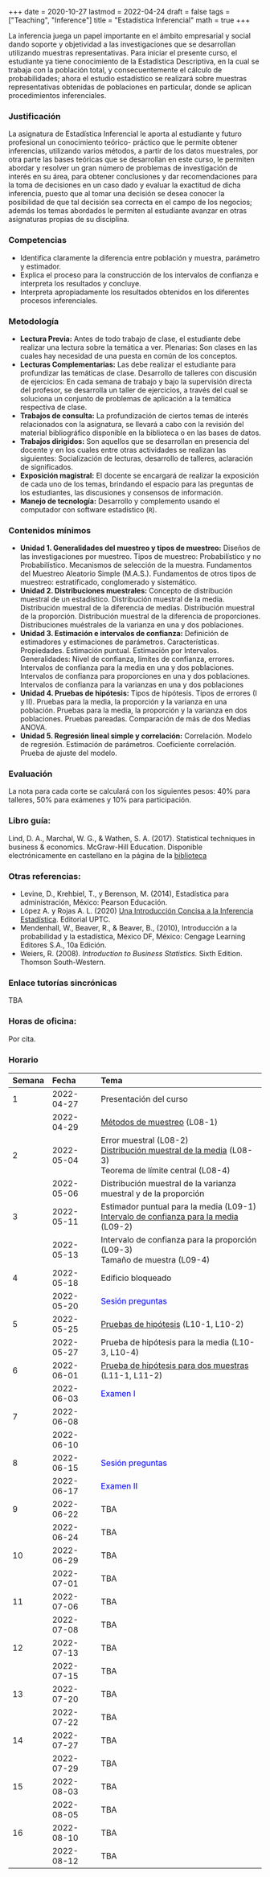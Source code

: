 +++
date      = 2020-10-27
lastmod   = 2022-04-24
draft     = false
tags      = ["Teaching", "Inference"]
title     = "Estadística Inferencial"
math      = true
+++

La inferencia juega un papel importante en el ámbito empresarial y social dando soporte y objetividad a las investigaciones que se desarrollan utilizando muestras representativas. Para iniciar el presente curso, el estudiante ya tiene conocimiento de la Estadística Descriptiva, en la cual se trabaja con la población total, y consecuentemente el cálculo de probabilidades; ahora el estudio estadístico se realizará sobre muestras representativas obtenidas de poblaciones en particular, donde se aplican procedimientos inferenciales.

### Justificación

La asignatura de Estadística Inferencial le aporta al estudiante y futuro profesional un conocimiento teórico- práctico que le permite obtener inferencias, utilizando varios métodos, a partir de los datos muestrales, por otra parte las bases teóricas que se desarrollan en este curso, le permiten abordar y resolver un gran número de problemas de investigación de interés en su área, para obtener conclusiones y dar recomendaciones para la toma de decisiones en un caso dado y evaluar la exactitud de dicha inferencia, puesto que al tomar una decisión se desea conocer la posibilidad de que tal decisión sea correcta en el campo de los negocios; además los temas abordados le permiten al estudiante avanzar en otras asignaturas propias de su disciplina.


### Competencias

* Identifica claramente la diferencia entre población y muestra, parámetro y estimador.
* Explica el proceso para la construcción de los intervalos de confianza e interpreta los resultados y concluye.
* Interpreta apropiadamente los resultados obtenidos en los diferentes procesos inferenciales.

### Metodología

+ **Lectura Previa:** Antes de todo trabajo de clase, el estudiante debe realizar una lectura sobre la temática a ver. Plenarias: Son clases en las cuales hay necesidad de una puesta en común de los conceptos.
+ **Lecturas Complementarias:** Las debe realizar el estudiante para profundizar las temáticas de clase. Desarrollo de talleres con discusión de ejercicios: En cada semana de trabajo y bajo la supervisión directa del profesor, se desarrolla un taller de ejercicios, a través del cual se soluciona un conjunto de problemas de aplicación a la temática respectiva de clase.
+ **Trabajos de consulta:** La profundización de ciertos temas de interés relacionados con la asignatura, se llevará a cabo con la revisión del material bibliográfico disponible en la biblioteca o en las bases de datos.
+ **Trabajos dirigidos:** Son aquellos que se desarrollan en presencia del docente y en los cuales entre otras actividades se realizan las siguientes: Socialización de lecturas, desarrollo de talleres, aclaración de significados.
+ **Exposición magistral:** El docente se encargará de realizar la exposición de cada uno de los temas, brindando el espacio para las preguntas de los estudiantes, las discusiones y consensos de información.
+ **Manejo de tecnología:** Desarrollo y complemento usando el computador con software estadístico (`R`).


### Contenidos mínimos


+ **Unidad 1. Generalidades del muestreo y tipos de muestreo:** Diseños de las investigaciones por muestreo. Tipos de muestreo: Probabilístico y no Probabilístico. Mecanismos de selección de la muestra. Fundamentos del Muestreo Aleatorio Simple (M.A.S.). Fundamentos de otros tipos de muestreo: estratificado, conglomerado y sistemático.
+ **Unidad 2. Distribuciones muestrales:** Concepto de distribución muestral de un estadístico. Distribución muestral de la media. Distribución muestral de la diferencia de medias. Distribución muestral de la proporción. Distribución muestral de la diferencia de proporciones. Distribuciones muéstrales de la varianza en una y dos poblaciones.
+ **Unidad 3. Estimación e intervalos de confianza:** Definición de estimadores y estimaciones de parámetros. Características. Propiedades. Estimación puntual. Estimación por Intervalos. Generalidades: Nivel de confianza, límites de confianza, errores. Intervalos de confianza para la media en una y dos poblaciones. Intervalos de confianza para proporciones en una y dos poblaciones. Intervalos de confianza para la varianzas en una y dos poblaciones
+ **Unidad 4. Pruebas de hipótesis:** Tipos de hipótesis. Tipos de errores (I y II). Pruebas para la media, la proporción y la varianza en una población. Pruebas para la media, la proporción y la varianza en dos poblaciones. Pruebas pareadas. Comparación de más de dos Medias ANOVA.
+ **Unidad 5. Regresión lineal simple y correlación:** Correlación. Modelo de regresión. Estimación de parámetros. Coeficiente correlación. Prueba de ajuste del modelo.


### Evaluación

La nota para cada corte se calculará con los siguientes pesos: 40% para talleres, 50% para exámenes y 10% para participación. 


### Libro guía:

Lind, D. A., Marchal, W. G., & Wathen, S. A. (2017). Statistical techniques in business & economics. McGraw-Hill Education. Disponible electrónicamente en castellano en la página de la [biblioteca](https://biblio.uptc.edu.co/login?qurl=https://www.ebooks7-24.com%2fstage.aspx%3fil%3d%26pg%3d%26ed%3d256)

### Otras referencias:

+ Levine, D., Krehbiel, T., y Berenson, M. (2014), Estadística para administración, México: Pearson Educación.
+ López A. y Rojas A. L. (2020) [Una Introducción Concisa a la Inferencia Estadística](https://alexrojas.netlify.app/publication/ie/). Editorial UPTC.
+ Mendenhall, W., Beaver, R., & Beaver, B., (2010), Introducción a la probabilidad y la estadística, México DF, México: Cengage Learning Editores S.A., 10a Edición.
+ Weiers, R. (2008). *Introduction to Business Statistics.* Sixth Edition. Thomson South-Western.

### Enlace tutorías sincrónicas

TBA

### Horas de oficina: 

Por cita.

### Horario

|Semana |Fecha      |Tema                                                                                                                                                                    |
|:------|:----------|:-----------------------------------------------------------------------------------------------------------------------------------------------------------------------|
|1      |2022-04-27 |Presentación del curso                                                                                                                                                  |
|&nbsp; |2022-04-29 |[Métodos de muestreo](https://alexrojas.netlify.app/post/bs/lec1_muestreo/) (L08-1)                                                                                     |
|2      |2022-05-04 |Error muestral (L08-2) <br> [Distribución muestral de la media](https://alexrojas.netlify.app/post/bs/lec2_clt/) (L08-3)<br> Teorema de límite central (L08-4)          |
|&nbsp; |2022-05-06 |  Distribución muestral de la varianza muestral y de la proporción  |
|3      |2022-05-11 | Estimador puntual para la media (L09-1)<br>[Intervalo de confianza para la media](https://alexrojas.netlify.app/post/bs/lec3_intervals/) (L09-2)  |
|&nbsp; |2022-05-13 | Intervalo de confianza para la proporción (L09-3) <br> Tamaño de muestra (L09-4)|
|4      |2022-05-18 | Edificio bloqueado|
|&nbsp; |2022-05-20 | <font color="blue">Sesión preguntas</font>  |
|5      |2022-05-25 | [Pruebas de hipótesis](https://alexrojas.netlify.app/post/bs/lec4_tests/) (L10-1, L10-2)  |
|&nbsp; |2022-05-27 | Prueba de hipótesis para la media (L10-3, L10-4) |
|6      |2022-06-01 | [Prueba de hipótesis para dos muestras](https://alexrojas.netlify.app/post/bs/lec5_tests2/) (L11-1, L11-2) |
|&nbsp; |2022-06-03 | <font color="blue">Examen I</font>  |
|7      |2022-06-08 |  |
|&nbsp; |2022-06-10 |  |
|8      |2022-06-15 |<font color="blue">Sesión preguntas</font> |
|&nbsp; |2022-06-17 |<font color="blue">Examen II</font>          |
|9      |2022-06-22 |TBA          |
|&nbsp; |2022-06-24 |TBA          |
|10     |2022-06-29 |TBA          |
|&nbsp; |2022-07-01 |TBA          |
|11     |2022-07-06 |TBA          |
|&nbsp; |2022-07-08 |TBA          |
|12     |2022-07-13 |TBA          |
|&nbsp; |2022-07-15 |TBA          |
|13     |2022-07-20 |TBA          |
|&nbsp; |2022-07-22 |TBA          |
|14     |2022-07-27 |TBA          |
|&nbsp; |2022-07-29 |TBA          |
|15     |2022-08-03 |TBA          |
|&nbsp; |2022-08-05 |TBA          |
|16     |2022-08-10 |TBA          |
|&nbsp; |2022-08-12 |TBA          |

<!--
7|2022-06-08 |[Análisis de varianza](https://alexrojas.netlify.app/post/bs/lec6_anova/) (L12-1, L12-2)                                                                                |
|      7|2022-06-10 |Análisis de varianza, continuación (L12-3)                                                                                                                              |
|      8|2022-06-15 |<font color="blue">Examen II</font>                                                                                                                                     |
|      8|2022-06-17 |Análisis de varianza, continuación (L12-3)                                                                                                                              |
|      9|2022-06-22 |Análisis de varianza, continuación (L12-4)                                                                                                                              |
|      9|2022-06-24 |Análisis de varianza, continuación (L12-5)                                                                                                                              |
|     10|2022-06-29 |                                                                                                                                                                        |
|     10|2022-07-01 |                                                                                                                                                                        |
|     11|2022-07-06 |Correlación (L13-1, L13-2)                                                                                                                                              |
|     11|2022-07-08 |Regresión Lineal Simple (L13-3)                                                                                                                                         |
|     12|2022-07-13 |Regresión Lineal Simple (L13-4, L13-5)                                                                                                                                  |
|     12|2022-07-15 |Regresión Lineal Simple (L13-6, L13-7)                                                                                                                                  |
|     13|2022-07-20 |<font color="blue">Sesión preguntas</font>                                                                                                                              |
|     13|2022-07-22 |<font color="blue">Examen III</font>                                                                                                                                    |
|     14|2022-07-27 |Regresión Lineal Múltiple (L14-1, L14-2)                                                                                                                                |
|     14|2022-07-29 |Regresión Lineal Múltiple (L14-4)                                                                                                                                       |
|     15|2022-08-03 |Regresión Lineal Múltiple (L14-5, L14-6)                                                                                                                                |
|     15|2022-08-05 |Regresión Lineal Múltiple (L14-7, L14-8)                                                                                                                                |
|     16|2022-08-10 |<font color="blue">Sesión preguntas</font>                                                                                                                              |
|     16|2022-08-12 |<font color="blue">Examen IV</font>                                                                                                                                     |
-->
